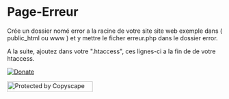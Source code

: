 # Page-Erreur
Crée un dossier nomé error a la racine de votre site site web exemple dans ( public_html ou www ) et y mettre le ficher erreur.php dans le dossier error.

A la suite, ajoutez dans votre ".htaccess", ces lignes-ci a la fin de de votre htaccess.

[![Donate](https://img.shields.io/badge/paypal-donate-yellow.svg?style=flat)](https://www.paypal.me/LudovicRose)

<a target="_blank" href="http://www.copyscape.com/"><img src="http://banners.copyscape.com/img/copyscape-banner-white-200x25.png" width="200" height="25" border="0" alt="Protected by Copyscape" title="Protected by Copyscape Plagiarism Checker - Do not copy content from this page." /></a>

